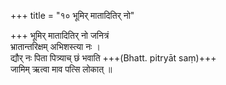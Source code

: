 +++
title = "१० भूमिर् मातादितिर् नो"

+++
भूमिर् मातादितिर् नो जनित्रं  
भ्रातान्तरिक्षम् अभिशस्त्या नः ।  
द्यौर् नः पिता पित्र्याच् छं भवाति +++(Bhatt. pitryāt saṃ)+++  
जामिम् ऋत्वा माव पत्सि लोकात् ॥